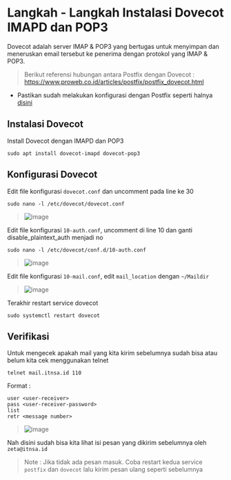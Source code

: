 # Langkah - Langkah Instalasi Dovecot IMAPD dan POP3
Dovecot adalah server IMAP & POP3 yang bertugas untuk menyimpan dan meneruskan email tersebut ke penerima dengan protokol yang IMAP & POP3.

> Berikut referensi hubungan antara Postfix dengan Dovecot : https://www.proweb.co.id/articles/postfix/postfix_dovecot.html

- Pastikan sudah melakukan konfigurasi dengan Postfix seperti halnya [disini](https://github.com/diotriandika/lnearher-public-repository/blob/8a45703017243daed31d03b9a83687f1cad47e93/ASJ-Linux/Postfix-SMTP-Server.md)
## Instalasi Dovecot
Install Dovecot dengan IMAPD dan POP3
```
sudo apt install dovecot-imapd dovecot-pop3
```
## Konfigurasi Dovecot
Edit file konfigurasi `dovecot.conf` dan uncomment pada line ke 30
```
sudo nano -l /etc/dovecot/dovecot.conf
```
> ![image](https://github.com/diotriandika/learn-networking/assets/109568349/cc328b37-0009-46b7-90c1-984129f83909)

Edit file konfigurasi `10-auth.conf`, uncomment di line 10 dan ganti disable_plaintext_auth menjadi no
```
sudo nano -l /etc/dovecot/conf.d/10-auth.conf
```
> ![image](https://github.com/diotriandika/learn-networking/assets/109568349/24f4310b-c8fe-4b90-9461-eb509477156c)

Edit file konfigurasi `10-mail.conf`, edit `mail_location` dengan `~/Maildir`
> ![image](https://github.com/diotriandika/learn-networking/assets/109568349/be1b5cd0-b59b-4a39-84ce-96dcdc30aa71)

Terakhir restart service dovecot
```
sudo systemctl restart dovecot
```
## Verifikasi
Untuk mengecek apakah mail yang kita kirim sebelumnya sudah bisa atau belum kita cek menggunakan telnet
```
telnet mail.itnsa.id 110
```
Format :
```
user <user-receiver>
pass <user-receiver-password>
list
retr <message number>
```
> ![image](https://github.com/diotriandika/learn-networking/assets/109568349/e006762d-1aa8-4c42-ab8c-4c59b85ff22c)

Nah disini sudah bisa kita lihat isi pesan yang dikirim sebelumnya oleh `zeta@itnsa.id`
> Note : Jika tidak ada pesan masuk. Coba restart kedua service `postfix` dan `dovecot` lalu kirim pesan ulang seperti sebelumnya
